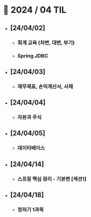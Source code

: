 # 🚩 2024 / 04 TIL

- ## **[24/04/02]**

  - ### 회계 교육 (차변, 대변, 부기)
  - ### Spring JDBC

- ## **[24/04/03]**

  - ### 재무제표, 손익계산서, 사채

- ## **[24/04/04]**

  - ### 자본과 주식

- ## **[24/04/05]**

  - ### 데이터베이스

- ## **[24/04/14]**
  - ### 스프링 핵심 원리 - 기본편 [섹션1]

- ## **[24/04/18]**
  - ### 정처기 1과목
